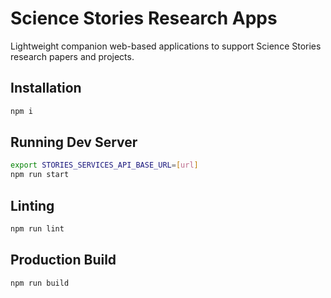 # Science Stories Research Apps
Lightweight companion web-based applications to support Science Stories research papers and projects.

## Installation
```bash
npm i
```

## Running Dev Server
```bash
export STORIES_SERVICES_API_BASE_URL=[url]
npm run start
```

## Linting
```bash
npm run lint
```

## Production Build
```bash
npm run build
```
